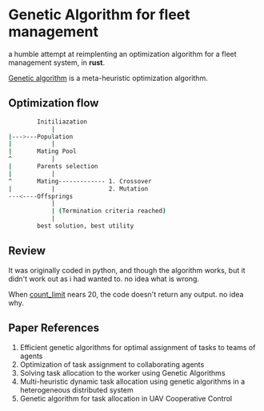 # Genetic Algorithm for fleet management

a humble attempt at reimplenting an optimization algorithm for a fleet
management system, in **rust**.

[Genetic algorithm](https://towardsdatascience.com/introduction-to-optimization-with-genetic-algorithm-2f5001d9964b
) is a meta-heuristic optimization algorithm.

## Optimization flow

```sh
        Initiliazation
            |
|--->---Population
|           |
|       Mating Pool
^           |
|       Parents selection
|           |
^       Mating------------- 1. Crossover
|           |               2. Mutation
---<----Offsprings
            |
            | (Termination criteria reached)
            |
        best solution, best utility
```

## Review

It was originally coded in python, and though the algorithm works, but it didn't
work out as i had wanted to. no idea what is wrong.

When
[count_limit](https://github.com/leelhn2345/rust-fms-genetic-algo/blob/36c68af3cea9eaa10e60bf553a81238e67609c13/src/algo.rs#L67)
nears 20, the code doesn't return any output. no idea why.

## Paper References

1. Efficient genetic algorithms for optimal assignment of tasks to teams of agents
2. Optimization of task assignment to collaborating agents
3. Solving task allocation to the worker using Genetic Algorithms
4. Multi-heuristic dynamic task allocation using genetic algorithms in a heterogeneous distributed system
5. Genetic algorithm for task allocation in UAV Cooperative Control
